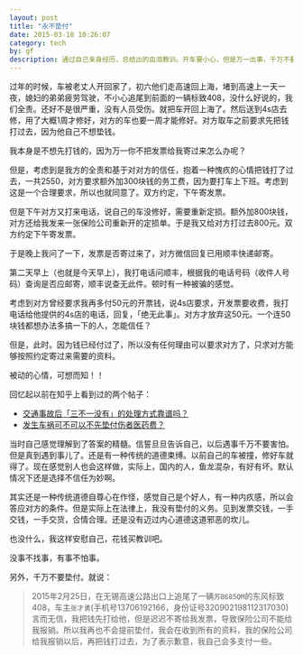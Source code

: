 ```yaml
---
layout: post
title: "永不垫付"
date: 2015-03-18 10:26:07
category: tech
by: gf
description: 通过自己亲身经历，总结出的血泪教训。开车要小心，但是万一出事，千万不要害怕，因为有保险。记住千万不要垫付。
---
```

过年的时候，车被老丈人开回家了，初六他们走高速回上海，堵到高速上一天一夜，媳妇的弟弟疲劳驾驶，不小心追尾到前面的一辆标致408，没什么好说的，我们全责。还好不是很严重，没有人员受伤。就把车开回上海了。然后送到4s店去修，用了大概1周才修好，对方的车也要一周才能修好。对方取车之前要求先把钱打过去，因为他自己不想垫钱。

我本身是不想先打钱的，因为万一你不把发票给我寄过来怎么办呢？

但是，考虑到是我方的全责和基于对对方的信任，抱着一种愧疚的心情把钱打了过去，一共2550，对方要求额外加300块钱的务工费，因为要打车上下班。考虑到这是一个合理要求，所以也就同意了。双方约定，下午寄发票。

但是下午对方又打来电话，说自己的车没修好，需要重新定损。额外加800块钱，对方还给我发来一张保险公司重新开的定损单。于是我又给对方打过去800元。双方约定下午寄发票。

于是晚上我问了一下，发票是否寄过来了，对方微信回复已用顺丰快递邮寄。

第二天早上（也就是今天早上），我打电话问顺丰，根据我的电话号码（收件人号码）查询是否应邮寄，顺丰说查无此件。顿时有一种被骗的感觉。

考虑到对方曾经要求我再多付50元的开票钱，说4s店要求，开发票要收费，我打电话给他提供的4s店的电话，回复，「绝无此事」。对方才放弃这50元。一个连50块钱都想办法多搞一下的人，怎能信任？

但是，此时。因为钱已经付过了，所以没有任何理由可以要求对方了，只求对方能够按照约定寄过来需要的资料。

被动的心情，可想而知！！

回忆起以前在知乎上看到过的两个帖子：
	
- [交通事故后「三不一没有」的处理方式靠谱吗？](http://www.zhihu.com/question/22467957)
- [
发生车祸可不可以不先垫付伤者医药费？](http://www.zhihu.com/question/24843148)

当时自己感觉理解到了答案的精髓。信誓旦旦告诉自己，以后遇事千万不要害怕。但是真到遇到事儿了。还是有一种传统的道德束缚。以前自己的车被撞，修好车就得了。现在感觉别人也会这样做，实际上，国内的人，鱼龙混杂，有好有坏。默认情况下还是选择不信任为妙啊。

其实还是一种传统道德自尊心在作怪，感觉自己是个好人，有一种内疚感，所以会答应对方的条件。但是实际上在法律上，我没有垫付的义务。见到发票交钱，一手交钱，一手交货，合情合理。还是没有迈过内心道德这道邪恶的坎儿。

也没什么，我这样安慰自己，花钱买教训吧。

没事不找事，有事不怕事。

另外，千万不要垫付。就说：

> 2015年2月25日，在无锡高速公路出口上追尾了一辆`苏B685QM`的东风标致408，车主`张才勇`(手机号13706192166，身份证号320902198112317030)言而无信，我把钱先打给他，但是迟迟不寄给我发票，导致保险公司不能给我报销。所以我再也不会提前垫付，我会在收到所有的资料，我的保险公司给我报销以后，再把钱打过去，为了表示歉意，我自己会多支付一些。